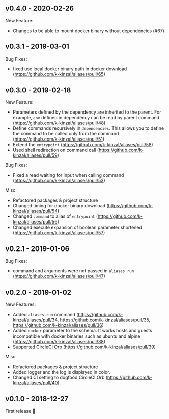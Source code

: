 ## v0.4.0 - 2020-02-26

New Feature:
* Changes to be able to mount docker binary without dependencies (#67)

## v0.3.1 - 2019-03-01

Bug Fixes:
* fixed use local docker binary path in docker download (https://github.com/k-kinzal/aliases/pull/65)

## v0.3.0 - 2019-02-18

New Feature:
* Parameters defined by the dependency are inherited to the parent. For example, `env` defined in dependency can be read by parent command (https://github.com/k-kinzal/aliases/pull/48)
* Define commands recursively in `dependencies`. This allows you to define the command to be called only from the command (https://github.com/k-kinzal/aliases/pull/51)
* Extend the `entrypoint` (https://github.com/k-kinzal/aliases/pull/58)
* Used shell redirection on command call (https://github.com/k-kinzal/aliases/pull/59)

Bug Fixes:
* Fixed a read waiting for input when calling command (https://github.com/k-kinzal/aliases/pull/53)

Misc:
* Refactored packages & project structure
* Changed timing for docker binary download (https://github.com/k-kinzal/aliases/pull/54)
* Changed `command` to alias of `entrypoint` (https://github.com/k-kinzal/aliases/pull/56)
* Changed execute expansion of boolean parameter shortened (https://github.com/k-kinzal/aliases/pull/57)

## v0.2.1 - 2019-01-06

Bug Fixes:
* command and arguments were not passed in `aliases run` (https://github.com/k-kinzal/aliases/pull/47)

## v0.2.0 - 2019-01-02

New Features:
* Added `aliases run` command (https://github.com/k-kinzal/aliases/pull/34, https://github.com/k-kinzal/aliases/pull/35, https://github.com/k-kinzal/aliases/pull/36)
* Added `docker` parameter to the schema. It works hosts and guests incompatible with docker binaries such as ubuntu and alpine (https://github.com/k-kinzal/aliases/pull/38)
* Supported [CircleCI Orb](https://circleci.com/orbs/registry/orb/k-kinzal/aliases) (https://github.com/k-kinzal/aliases/pull/39)

Misc:
* Refactored packages & project structure
* Added logger and the log is displayed in color.
* Changed CI setting to dogfood CircleCI Orb (https://github.com/k-kinzal/aliases/pull/40)

## v0.1.0 - 2018-12-27

First release 🎉